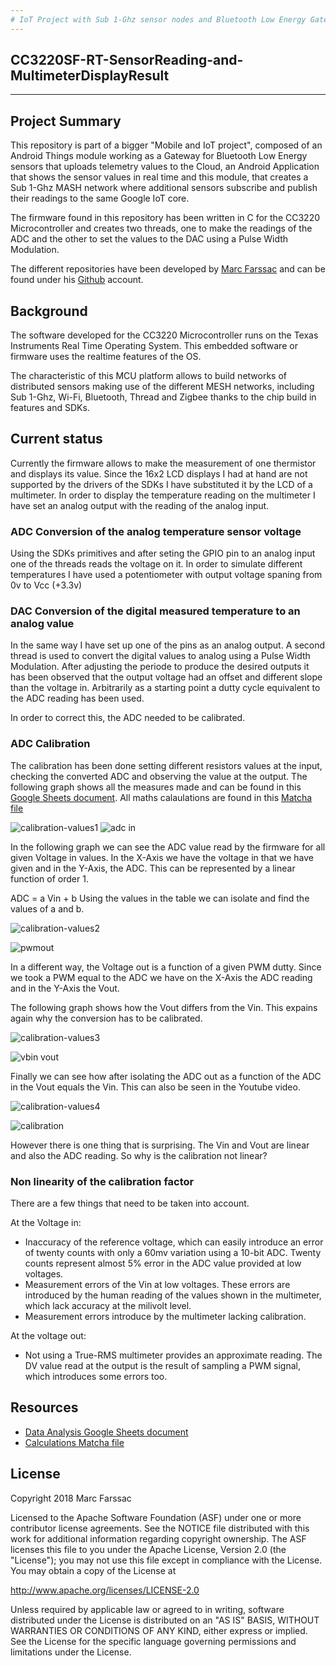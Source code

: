 ```yaml
---
# IoT Project with Sub 1-Ghz sensor nodes and Bluetooth Low Energy Gateway
---
```

## CC3220SF-RT-SensorReading-and-MultimeterDisplayResult
---

## Project Summary

This repository is part of a bigger "Mobile and IoT project", composed of an Android Things module working as a Gateway for Bluetooth Low Energy sensors that uploads telemetry values to the Cloud, an Android Application that shows the sensor values in real time and this module, that creates a Sub 1-Ghz MASH network where additional sensors subscribe and publish their readings to the same Google IoT core.

The firmware found in this repository has been written in C for the CC3220 Microcontroller and creates two threads, one to make the readings of the ADC and the other to set the values to the DAC using a Pulse Width Modulation.

The different repositories have been developed by [Marc Farssac](https://github.com/marcfarssac) and can be found under his [Github](https://github.com/marcfarssac) account. 

## Background

The software developed for the CC3220 Microcontroller runs on the Texas Instruments Real Time Operating System. This embedded software or firmware uses the realtime features of the OS.

The characteristic of this MCU platform allows to build networks of distributed sensors making use of the different MESH networks, including Sub 1-Ghz, Wi-Fi, Bluetooth, Thread and Zigbee thanks to the chip build in features and SDKs.

## Current status

Currently the firmware allows to make the measurement of one thermistor and displays its value. Since the 16x2 LCD displays I had at hand are not supported by the drivers of the SDKs I have substituted it by the LCD of a multimeter. In order to display the temperature reading on the multimeter I have set an analog output with the reading of the analog input.

### ADC Conversion of the analog temperature sensor voltage

Using the SDKs primitives and after seting the GPIO pin to an analog input one of the threads reads the voltage on it. In order to simulate different temperatures I have used a potentiometer with output voltage spaning from 0v to Vcc (+3.3v)

### DAC Conversion of the digital measured temperature to an analog value

In the same way I have set up one of the pins as an analog output. A second thread is used to convert the digital values to analog using a Pulse Width Modulation. After adjusting the periode to produce the desired outputs it has been observed that the output voltage had an offset and different slope than the voltage in. Arbitrarily as a starting point a dutty cycle equivalent to the ADC reading has been used.

In order to correct this, the ADC needed to be calibrated.

### ADC Calibration

The calibration has been done setting different resistors values at the input, checking the converted ADC and observing the value at the output. The following graph shows all the measures made and can be found in this [Google Sheets document](https://docs.google.com/spreadsheets/d/1w78oADKGyZ6T9LdS9Efq9nlCd5ekKN-49e6IdjmsagY/edit?usp=sharing). All maths calaulations are found in this [Matcha file](https://www.mathcha.io/editor/xp89hYWivrhkosYB)

![calibration-values1](https://user-images.githubusercontent.com/18221570/49371079-8e06d400-f6f6-11e8-95c6-2c513bdbf6a4.PNG)
![adc in](https://user-images.githubusercontent.com/18221570/49338608-a5c15800-f623-11e8-9a2f-d6b8ea7f7a65.PNG) 

In the following graph we can see the ADC value read by the firmware for all given Voltage in values. In the X-Axis we have the voltage in that we have given and in the Y-Axis, the ADC. This can be represented by a linear function of order 1.

ADC = a Vin + b Using the values in the table we can isolate and find the values of a and b.

![calibration-values2](https://user-images.githubusercontent.com/18221570/49371078-8e06d400-f6f6-11e8-82a2-2195fef8817b.PNG)

![pwmout](https://user-images.githubusercontent.com/18221570/49338617-c2f62680-f623-11e8-839f-aa49e3bae87d.PNG)

In a different way, the Voltage out is a function of a given PWM dutty. Since we took a PWM equal to the ADC we have on the X-Axis the ADC reading and in the Y-Axis the Vout. 

The following graph shows how the Vout differs from the Vin. This expains again why the conversion has to be calibrated.

![calibration-values3](https://user-images.githubusercontent.com/18221570/49371076-8d6e3d80-f6f6-11e8-83af-51fbd0c0919c.PNG)

![vbin vout](https://user-images.githubusercontent.com/18221570/49338622-e02af500-f623-11e8-8a7d-4944a2cdbe93.PNG)

Finally we can see how after isolating the ADC out as a function of the ADC in the Vout equals the Vin. This can also be seen in the Youtube video.

![calibration-values4](https://user-images.githubusercontent.com/18221570/49371075-8d6e3d80-f6f6-11e8-94c1-de06bc3b0213.PNG)

![calibration](https://user-images.githubusercontent.com/18221570/49338627-f33dc500-f623-11e8-936e-37df5459daf1.PNG)

However there is one thing that is surprising. The Vin and Vout are linear and also the ADC reading. So why is the calibration not linear? 

### Non linearity of the calibration factor

There are a few things that need to be taken into account. 

At the Voltage in:
- Inaccuracy of the reference voltage, which can easily introduce an error of twenty counts with only a 60mv variation using a 10-bit ADC. Twenty counts represent almost 5% error in the ADC value provided at low voltages.
- Measurement errors of the Vin at low voltages. These errors are introduced by the human reading of the values shown in the multimeter, which lack accuracy at the milivolt level.
- Measurement errors introduce by the multimeter lacking calibration.

At the voltage out:
- Not using a True-RMS multimeter provides an approximate reading. The DV value read at the output is the result of sampling a PWM signal, which introduces some errors too.

## Resources

- [Data Analysis Google Sheets document](https://docs.google.com/spreadsheets/d/1w78oADKGyZ6T9LdS9Efq9nlCd5ekKN-49e6IdjmsagY/edit?usp=sharing)
- [Calculations Matcha file](https://www.mathcha.io/editor/xp89hYWivrhkosYB)

## License
Copyright 2018 Marc Farssac

Licensed to the Apache Software Foundation (ASF) under one or more contributor license agreements. See the NOTICE file distributed with this work for additional information regarding copyright ownership. The ASF licenses this file to you under the Apache License, Version 2.0 (the "License"); you may not use this file except in compliance with the License. You may obtain a copy of the License at

http://www.apache.org/licenses/LICENSE-2.0

Unless required by applicable law or agreed to in writing, software distributed under the License is distributed on an "AS IS" BASIS, WITHOUT WARRANTIES OR CONDITIONS OF ANY KIND, either express or implied. See the License for the specific language governing permissions and limitations under the License.

